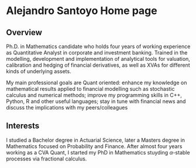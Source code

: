 # Alejandro Santoyo Home page

## Overview
Ph.D. in Mathematics candidate who holds four years of working experience as Quantitative Analyst in corporate and investment banking. Trained in the modelling, development and implementation of analytical tools for valuation, calibration and hedging of financial derivatives, as well as XVAs for different kinds of underlying assets.

My main professional goals are Quant oriented: enhance my knowledge on mathematical results applied to financial modelling such as stochastic calculus and numerical methods; improve my programming skills in C++, Python, R and other useful languages; stay in tune with financial news and discuss the implications with my peers/colleagues

## Interests
I studied a Bachelor degree in Actuarial Science, later a Masters degree in Mathematics focused on Probability and Finance. After almost four years working as a CVA Quant, I started my PhD in Mathematics stuyding $\alpha$-stable processes via fractional calculus.
